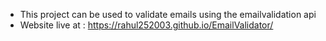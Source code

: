 - This project can be used to validate emails using the emailvalidation api
- Website live at : https://rahul252003.github.io/EmailValidator/
